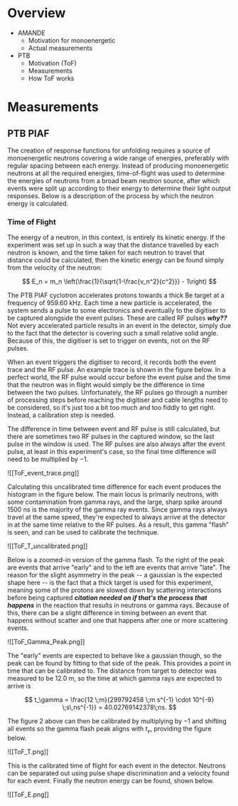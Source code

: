 # Overview
- AMANDE
	- Motivation for monoenergetic
	- Actual measurements
- PTB
	- Motivation (ToF)
	- Measurements
	- How ToF works

# Measurements
## PTB PIAF
The creation of response functions for unfolding requires a source of monoenergetic neutrons covering a wide range of energies, preferably with regular spacing between each energy. Instead of producing monoenergetic neutrons at all the required energies, time-of-flight was used to determine the energies of neutrons from a broad beam neutron source, after which events were split up according to their energy to determine their light output responses. Below is a description of the process by which the neutron energy is calculated.

### Time of Flight
The energy of a neutron, in this context, is entirely its kinetic energy. If the experiment was set up in such a way that the distance travelled by each neutron is known, and the time taken for each neutron to travel that distance could be calculated, then the kinetic energy can be found simply from the velocity of the neutron:

$$
E_n = m_n \left(\frac{1}{\sqrt{1-\frac{v_n^2}{c^2}}} - 1\right)
$$

The PTB PIAF cyclotron accelerates protons towards a thick Be target at a frequency of 959.60 kHz. Each time a new particle is accelerated, the system sends a pulse to some electronics and eventually to the digitiser to be captured alongside the event pulses. These are called RF pulses ***why??*** Not every accelerated particle results in an event in the detector, simply due to the fact that the detector is covering such a small relative solid angle. Because of this, the digitiser is set to trigger on events, not on the RF pulses.

When an event triggers the digitiser to record, it records both the event trace and the RF pulse. An example trace is shown in the figure below. In a perfect world, the RF pulse would occur before the event pulse and the time that the neutron was in flight would simply be the difference in time between the two pulses. Unfortunately, the RF pulses go through a number of processing steps before reaching the digitiser and cable lengths need to be considered, so it's just too a bit too much and too fiddly to get right. Instead, a calibration step is needed.

The difference in time between event and RF pulse is still calculated, but there are sometimes two RF pulses in the captured window, so the last pulse in the window is used. The RF pulses are also always after the event pulse, at least in this experiment's case, so the final time difference will need to be multiplied by $-1$. 

![[ToF_event_trace.png]]

Calculating this uncalibrated time difference for each event produces the histogram in the figure below. The main locus is primarily neutrons, with some contamination from gamma rays, and the large, sharp spike around 1500 ns is the majority of the gamma ray events. Since gamma rays always travel at the same speed, they're expected to always arrive at the detector in at the same time relative to the RF pulses. As a result, this gamma "flash" is seen, and can be used to calibrate the technique.

![[ToF_T_uncalibrated.png]]

Below is a zoomed-in version of the gamma flash. To the right of the peak are events that arrive "early" and to the left are events that arrive "late". The reason for the slight asymmetry in the peak -- a gaussian is the expected shape here -- is the fact that a thick target is used for this experiment, meaning some of the protons are slowed down by scattering interactions before being captured ***citation needed on if that's the process that happens*** in the reaction that results in neutrons or gamma rays. Because of this, there can be a slight difference in timing between an event that happens without scatter and one that happens after one or more scattering events. 

![[ToF_Gamma_Peak.png]]


The "early" events are expected to behave like a gaussian though, so the peak can be found by fitting to that side of the peak. This provides a point in time that can be calibrated to. The distance from target to detector was measured to be 12.0 m, so the time at which gamma rays are expected to arrive is 

$$
t_\gamma = \frac{12 \;m}{299792458 \;m s^{-1} \cdot 10^{-9} \;s\,ns^{-1}} = 40.02769142378\;ns.
$$

The figure 2 above can then be calibrated by multiplying by $-1$ and shifting all events so the gamma flash peak aligns with $t_\gamma$, providing the figure below.

![[ToF_T.png]]

This is the calibrated time of flight for each event in the detector. Neutrons can be separated out using pulse shape discrimination and a velocity found for each event. Finally the neutron energy can be found, shown below.

![[ToF_E.png]]

